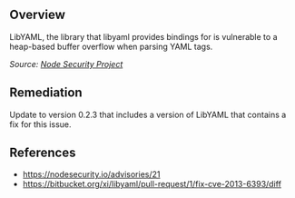 ## Overview

LibYAML, the library that libyaml provides bindings for is vulnerable to a heap-based buffer overflow when parsing YAML tags.

_Source: [Node Security Project](https://nodesecurity.io/advisories/21)_

## Remediation

Update to version 0.2.3 that includes a version of LibYAML that contains a fix for this issue.

## References
- https://nodesecurity.io/advisories/21
- https://bitbucket.org/xi/libyaml/pull-request/1/fix-cve-2013-6393/diff
